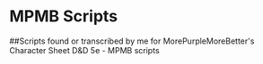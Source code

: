 # MPMB Scripts

##Scripts found or transcribed by me for MorePurpleMoreBetter's Character Sheet
D&amp;D 5e - MPMB scripts
